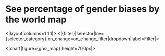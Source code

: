 # See percentage of gender biases by the world map
<|layout|columns=1 1 1|> <|{filter}|selector|lov={selector_category}|on_change=on_change_filter|dropdown|label=Filter|>

<|chart|figure={gnsi_map}|height=700px|>
